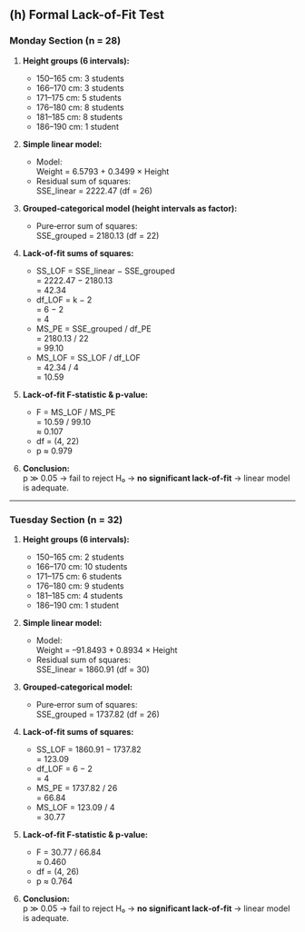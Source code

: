 ## (h) Formal Lack-of-Fit Test

### Monday Section (n = 28)

1. **Height groups (6 intervals):**  
   - 150–165 cm: 3 students  
   - 166–170 cm: 3 students  
   - 171–175 cm: 5 students  
   - 176–180 cm: 8 students  
   - 181–185 cm: 8 students  
   - 186–190 cm: 1 student  

2. **Simple linear model:**  
   - Model:  
     Weight = 6.5793 + 0.3499 × Height  
   - Residual sum of squares:  
     SSE_linear = 2222.47 (df = 26)  

3. **Grouped‐categorical model (height intervals as factor):**  
   - Pure‐error sum of squares:  
     SSE_grouped = 2180.13 (df = 22)  

4. **Lack‐of‐fit sums of squares:**  
   - SS_LOF = SSE_linear − SSE_grouped  
     = 2222.47 − 2180.13  
     = 42.34  
   - df_LOF = k − 2  
     = 6 − 2  
     = 4  
   - MS_PE = SSE_grouped / df_PE  
     = 2180.13 / 22  
     = 99.10  
   - MS_LOF = SS_LOF / df_LOF  
     = 42.34 / 4  
     = 10.59  

5. **Lack‐of‐fit F‐statistic & p‐value:**  
   - F = MS_LOF / MS_PE  
     = 10.59 / 99.10  
     ≈ 0.107  
   - df = (4, 22)  
   - p ≈ 0.979  

6. **Conclusion:**  
   p ≫ 0.05 → fail to reject H₀ → **no significant lack‐of‐fit** → linear model is adequate.

---

### Tuesday Section (n = 32)

1. **Height groups (6 intervals):**  
   - 150–165 cm: 2 students  
   - 166–170 cm: 10 students  
   - 171–175 cm: 6 students  
   - 176–180 cm: 9 students  
   - 181–185 cm: 4 students  
   - 186–190 cm: 1 student  

2. **Simple linear model:**  
   - Model:  
     Weight = –91.8493 + 0.8934 × Height  
   - Residual sum of squares:  
     SSE_linear = 1860.91 (df = 30)  

3. **Grouped‐categorical model:**  
   - Pure‐error sum of squares:  
     SSE_grouped = 1737.82 (df = 26)  

4. **Lack‐of‐fit sums of squares:**  
   - SS_LOF = 1860.91 − 1737.82  
     = 123.09  
   - df_LOF = 6 − 2  
     = 4  
   - MS_PE = 1737.82 / 26  
     = 66.84  
   - MS_LOF = 123.09 / 4  
     = 30.77  

5. **Lack‐of‐fit F‐statistic & p‐value:**  
   - F = 30.77 / 66.84  
     ≈ 0.460  
   - df = (4, 26)  
   - p ≈ 0.764  

6. **Conclusion:**  
   p ≫ 0.05 → fail to reject H₀ → **no significant lack‐of‐fit** → linear model is adequate.
